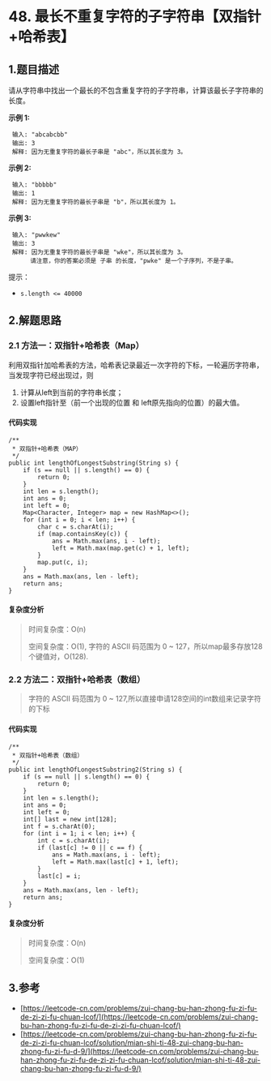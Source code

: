 # 48. 最长不重复字符的子字符串【双指针+哈希表】

## 1.题目描述

请从字符串中找出一个最长的不包含重复字符的子字符串，计算该最长子字符串的长度。

**示例 1:**

```text
 输入: "abcabcbb"
 输出: 3
 解释: 因为无重复字符的最长子串是 "abc"，所以其长度为 3。
```

**示例 2:**

```text
 输入: "bbbbb"
 输出: 1
 解释: 因为无重复字符的最长子串是 "b"，所以其长度为 1。
```

**示例 3:**

```text
 输入: "pwwkew"
 输出: 3
 解释: 因为无重复字符的最长子串是 "wke"，所以其长度为 3。
      请注意，你的答案必须是 子串 的长度，"pwke" 是一个子序列，不是子串。
```

提示：

* `s.length <= 40000`

## 2.解题思路

### 2.1 方法一：双指针+哈希表（Map）

 利用双指针加哈希表的方法，哈希表记录最近一次字符的下标，一轮遍历字符串，当发现字符已经出现过，则

1. 计算从left到当前的字符串长度；
2. 设置left指针至（前一个出现的位置 和 left原先指向的位置）的最大值。

#### 代码实现

```text
/**
 * 双指针+哈希表（MAP）
 */
public int lengthOfLongestSubstring(String s) {
    if (s == null || s.length() == 0) {
        return 0;
    }
    int len = s.length();
    int ans = 0;
    int left = 0;
    Map<Character, Integer> map = new HashMap<>();
    for (int i = 0; i < len; i++) {
        char c = s.charAt(i);
        if (map.containsKey(c)) {
            ans = Math.max(ans, i - left);
            left = Math.max(map.get(c) + 1, left);
        }
        map.put(c, i);
    }
    ans = Math.max(ans, len - left);
    return ans;
}
```

#### 复杂度分析

> 时间复杂度：O\(n\)
>
> 空间复杂度：O\(1\), 字符的 ASCII 码范围为 0 ~ 127，所以map最多存放128个键值对，O\(128\).

### 2.2 方法二：双指针+哈希表（数组）

> 字符的 ASCII 码范围为 0 ~ 127,所以直接申请128空间的int数组来记录字符的下标

#### 代码实现

```text
/**
 * 双指针+哈希表（数组）
 */
public int lengthOfLongestSubstring2(String s) {
    if (s == null || s.length() == 0) {
        return 0;
    }
    int len = s.length();
    int ans = 0;
    int left = 0;
    int[] last = new int[128];
    int f = s.charAt(0);
    for (int i = 1; i < len; i++) {
        int c = s.charAt(i);
        if (last[c] != 0 || c == f) {
            ans = Math.max(ans, i - left);
            left = Math.max(last[c] + 1, left);
        }
        last[c] = i;
    }
    ans = Math.max(ans, len - left);
    return ans;
}
```

#### 复杂度分析

> 时间复杂度：O\(n\)
>
> 空间复杂度：O\(1\)

## 3.参考

* [https://leetcode-cn.com/problems/zui-chang-bu-han-zhong-fu-zi-fu-de-zi-zi-fu-chuan-lcof/](https://leetcode-cn.com/problems/zui-chang-bu-han-zhong-fu-zi-fu-de-zi-zi-fu-chuan-lcof/)
* [https://leetcode-cn.com/problems/zui-chang-bu-han-zhong-fu-zi-fu-de-zi-zi-fu-chuan-lcof/solution/mian-shi-ti-48-zui-chang-bu-han-zhong-fu-zi-fu-d-9/](https://leetcode-cn.com/problems/zui-chang-bu-han-zhong-fu-zi-fu-de-zi-zi-fu-chuan-lcof/solution/mian-shi-ti-48-zui-chang-bu-han-zhong-fu-zi-fu-d-9/)

